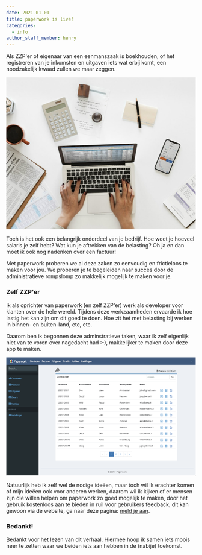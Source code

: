 ```yaml
---
date: 2021-01-01
title: paperwork is live!
categories:
  - info
author_staff_member: henry
---
```

Als ZZP'er of eigenaar van een eenmanszaak is boekhouden, of het registreren van je inkomsten en uitgaven iets wat erbij komt, een noodzakelijk kwaad zullen we maar zeggen.

![Boekhouden](/images/bookkeeping.jpg)

Toch is het ook een belangrijk onderdeel van je bedrijf. Hoe weet je hoeveel salaris je zelf hebt? Wat kun je aftrekken van de belasting? Oh ja en dan moet ik ook nog nadenken over een factuur!

Met paperwork proberen we al deze zaken zo eenvoudig en frictieloos te maken voor jou. We proberen je te begeleiden naar succes door de administratieve rompslomp zo makkelijk mogelijk te maken voor je.

### Zelf ZZP'er

Ik als oprichter van paperwork (en zelf ZZP'er) werk als developer voor klanten over de hele wereld. Tijdens deze werkzaamheden ervaarde ik hoe lastig het kan zijn om dit goed te doen. Hoe zit het met belasting bij werken in binnen- en buiten-land, etc, etc. 

Daarom ben ik begonnen deze adminstratieve taken, waar ik zelf eigenlijk niet van te voren over nagedacht had :-), makkelijker te maken door deze app te maken.

![paperwork](/images/dashboard.png)

Natuurlijk heb ik zelf wel de nodige ideëen, maar toch wil ik erachter komen of mijn ideëen ook voor anderen werken, daarom wil ik kijken of er mensen zijn die willen helpen om paperwork zo goed mogelijk te maken, door het gebruik kostenloos aan te bieden in ruil voor gebruikers feedback, dit kan gewoon via de website, ga naar deze pagina: [meld je aan](/registreren).

### Bedankt!

Bedankt voor het lezen van dit verhaal. Hiermee hoop ik samen iets moois neer te zetten waar we beiden iets aan hebben in de (nabije) toekomst.

